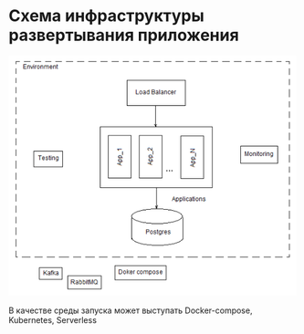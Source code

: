 # Схема инфраструктуры развертывания приложения

![Infrastructure](imgs/infrastructure.png)

В качестве среды запуска может выступать Docker-compose, Kubernetes, Serverless